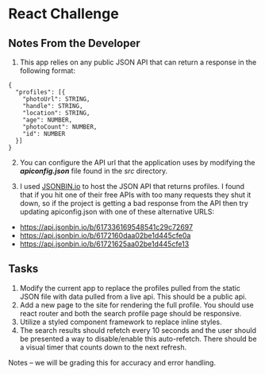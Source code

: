 # React Challenge

## Notes From the Developer

1. This app relies on any public JSON API that can return a response in the following format:

```
{
  "profiles": [{
    "photoUrl": STRING,
    "handle": STRING,
    "location": STRING,
    "age": NUMBER,
    "photoCount": NUMBER,
    "id": NUMBER
  }]
}
```

2. You can configure the API url that the application uses by modifying the **_apiconfig.json_** file found in the _src_ directory.

3. I used [JSONBIN.io](https://jsonbin.io/) to host the JSON API that returns profiles. I found that if you hit one of their free APIs with too many requests they
shut it down, so if the project is getting a bad response from the API then try updating apiconfig.json with one of these alternative URLS:

  * https://api.jsonbin.io/b/617336169548541c29c72697
  * https://api.jsonbin.io/b/6172160daa02be1d445cfe0a
  * https://api.jsonbin.io/b/61721625aa02be1d445cfe13


## Tasks

1. Modify the current app to replace the profiles pulled from the static JSON file with data pulled from a live api. This should be a public api.
1. Add a new page to the site for rendering the full profile. You should use react router and both the search profile page should be responsive.
1. Utilize a styled component framework to replace inline styles.
1. The search results should refetch every 10 seconds and the user should be presented a way to disable/enable this auto-refetch. There should be a visual timer that counts down to the next refresh.

Notes – we will be grading this for accuracy and error handling.

